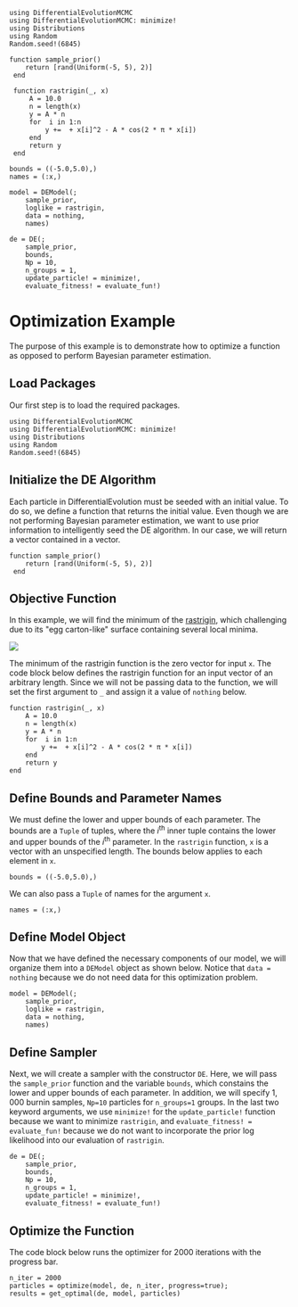 ```@setup optimization_setup
using DifferentialEvolutionMCMC
using DifferentialEvolutionMCMC: minimize!
using Distributions
using Random 
Random.seed!(6845)

function sample_prior()
    return [rand(Uniform(-5, 5), 2)]
 end

 function rastrigin(_, x)
     A = 10.0
     n = length(x)
     y = A * n
     for  i in 1:n
         y +=  + x[i]^2 - A * cos(2 * π * x[i])
     end
     return y 
 end

bounds = ((-5.0,5.0),)
names = (:x,)

model = DEModel(; 
    sample_prior, 
    loglike = rastrigin, 
    data = nothing,
    names)

de = DE(;
    sample_prior,
    bounds,
    Np = 10, 
    n_groups = 1, 
    update_particle! = minimize!,
    evaluate_fitness! = evaluate_fun!)
```
# Optimization Example

The purpose of this example is to demonstrate how to optimize a function as opposed to perform Bayesian parameter estimation.
## Load Packages
Our first step is to load the required packages.

```@example optimization_setup
using DifferentialEvolutionMCMC
using DifferentialEvolutionMCMC: minimize!
using Distributions
using Random 
Random.seed!(6845)
```

## Initialize the DE Algorithm
Each particle in DifferentialEvolution must be seeded with an initial value. To do so, we define a function that returns the initial value. Even though we are not performing Bayesian parameter estimation, we want to use prior information to intelligently seed the DE algorithm. In our case, we will return a vector contained in a vector. 
```@example optimization_setup
function sample_prior()
    return [rand(Uniform(-5, 5), 2)]
 end
```

## Objective Function
In this example, we will find the minimum of the [rastrigin](https://en.wikipedia.org/wiki/Rastrigin_function), which challenging due to its "egg carton-like" surface containing several local minima. 

![](https://upload.wikimedia.org/wikipedia/commons/8/8b/Rastrigin_function.png)

The minimum of the rastrigin function is the zero vector for input `x`. The code block below defines the rastrigin function for an input vector of an arbitrary length. Since we will not be passing data to the function, we will set the first argument to `_` and assign it a value of `nothing` below.

```@example optimization_setup
function rastrigin(_, x)
    A = 10.0
    n = length(x)
    y = A * n
    for  i in 1:n
        y +=  + x[i]^2 - A * cos(2 * π * x[i])
    end
    return y 
end
```
## Define Bounds and Parameter Names
We must define the lower and upper bounds of each parameter. The bounds are a `Tuple` of tuples, where the $i^{\mathrm{th}}$ inner tuple contains the lower and upper bounds of the $i^{\mathrm{th}}$ parameter. In the `rastrigin` function, `x` is a vector with an unspecified length. The bounds below applies to each element in `x`.
```example optimization_setup
bounds = ((-5.0,5.0),)
```
We can also pass a `Tuple` of names for the argument `x`.

```@example optimization_setup
names = (:x,)
```
## Define Model Object
Now that we have defined the necessary components of our model, we will organize them into a `DEModel` object as shown below. Notice that `data = nothing` because we do not need data for this optimization problem.

```@example optimization_setup
model = DEModel(; 
    sample_prior, 
    loglike = rastrigin, 
    data = nothing,
    names)
```
## Define Sampler
Next, we will create a sampler with the constructor `DE`. Here, we will pass the `sample_prior` function and the variable `bounds`, which constains the lower and upper bounds of each parameter. In addition, we will specify $1,000$ burnin samples, `Np=10` particles for `n_groups=1` groups. In the last two keyword arguments, we use `minimize!` for the `update_particle!` function because we want to minimize `rastrigin`, and `evaluate_fitness! = evaluate_fun!` because we do not want to incorporate the prior log likelihood into our evaluation of `rastrigin`.
```@example optimization_setup
de = DE(;
    sample_prior,
    bounds,
    Np = 10, 
    n_groups = 1, 
    update_particle! = minimize!,
    evaluate_fitness! = evaluate_fun!)
```

## Optimize the Function
The code block below runs the optimizer for $2000$ iterations with the progress bar. 
```@example optimization_setup
n_iter = 2000
particles = optimize(model, de, n_iter, progress=true);
results = get_optimal(de, model, particles)
```